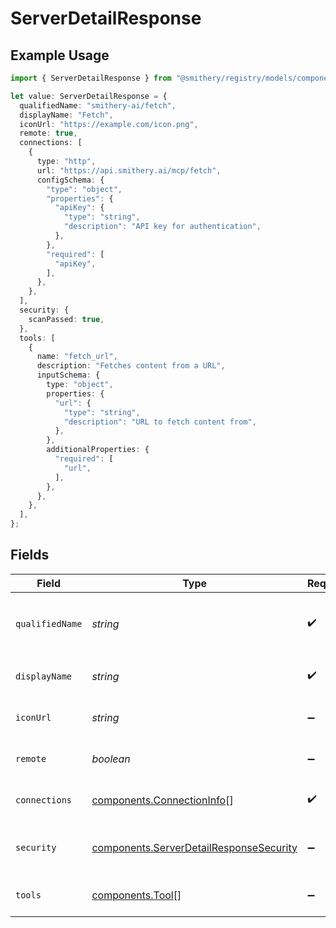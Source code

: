 # ServerDetailResponse

## Example Usage

```typescript
import { ServerDetailResponse } from "@smithery/registry/models/components";

let value: ServerDetailResponse = {
  qualifiedName: "smithery-ai/fetch",
  displayName: "Fetch",
  iconUrl: "https://example.com/icon.png",
  remote: true,
  connections: [
    {
      type: "http",
      url: "https://api.smithery.ai/mcp/fetch",
      configSchema: {
        "type": "object",
        "properties": {
          "apiKey": {
            "type": "string",
            "description": "API key for authentication",
          },
        },
        "required": [
          "apiKey",
        ],
      },
    },
  ],
  security: {
    scanPassed: true,
  },
  tools: [
    {
      name: "fetch_url",
      description: "Fetches content from a URL",
      inputSchema: {
        type: "object",
        properties: {
          "url": {
            "type": "string",
            "description": "URL to fetch content from",
          },
        },
        additionalProperties: {
          "required": [
            "url",
          ],
        },
      },
    },
  ],
};
```

## Fields

| Field                                                                                              | Type                                                                                               | Required                                                                                           | Description                                                                                        | Example                                                                                            |
| -------------------------------------------------------------------------------------------------- | -------------------------------------------------------------------------------------------------- | -------------------------------------------------------------------------------------------------- | -------------------------------------------------------------------------------------------------- | -------------------------------------------------------------------------------------------------- |
| `qualifiedName`                                                                                    | *string*                                                                                           | :heavy_check_mark:                                                                                 | Qualified name of the MCP server in the format `owner/repository`                                  | smithery-ai/fetch                                                                                  |
| `displayName`                                                                                      | *string*                                                                                           | :heavy_check_mark:                                                                                 | Human-readable name of the MCP server                                                              | Fetch                                                                                              |
| `iconUrl`                                                                                          | *string*                                                                                           | :heavy_minus_sign:                                                                                 | URL to the server's icon image                                                                     | https://example.com/icon.png                                                                       |
| `remote`                                                                                           | *boolean*                                                                                          | :heavy_minus_sign:                                                                                 | Whether this server is a remote server                                                             | true                                                                                               |
| `connections`                                                                                      | [components.ConnectionInfo](../../models/components/connectioninfo.md)[]                           | :heavy_check_mark:                                                                                 | Specifies how to connect to this server                                                            |                                                                                                    |
| `security`                                                                                         | [components.ServerDetailResponseSecurity](../../models/components/serverdetailresponsesecurity.md) | :heavy_minus_sign:                                                                                 | Information about the server's security status                                                     |                                                                                                    |
| `tools`                                                                                            | [components.Tool](../../models/components/tool.md)[]                                               | :heavy_minus_sign:                                                                                 | List of tools that this server provides                                                            |                                                                                                    |